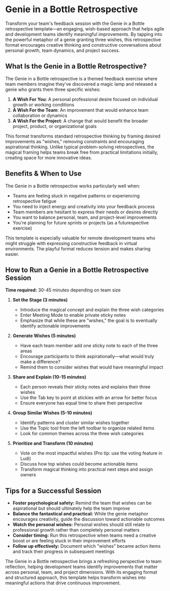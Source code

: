 # Genie in a Bottle Retrospective

Transform your team's feedback session with the Genie in a Bottle retrospective template—an engaging, wish-based approach that helps agile and development teams identify meaningful improvements. By tapping into the powerful metaphor of a genie granting three wishes, this retrospective format encourages creative thinking and constructive conversations about personal growth, team dynamics, and project success.

## What Is the Genie in a Bottle Retrospective?

The Genie in a Bottle retrospective is a themed feedback exercise where team members imagine they've discovered a magic lamp and released a genie who grants them three specific wishes:

1. **A Wish For You**: A personal professional desire focused on individual growth or working conditions
2. **A Wish For the Team**: An improvement that would enhance team collaboration or dynamics
3. **A Wish For the Project**: A change that would benefit the broader project, product, or organizational goals

This format transforms standard retrospective thinking by framing desired improvements as "wishes," removing constraints and encouraging aspirational thinking. Unlike typical problem-solving retrospectives, the magical framing helps teams break free from practical limitations initially, creating space for more innovative ideas.

## Benefits & When to Use

The Genie in a Bottle retrospective works particularly well when:

- Teams are feeling stuck in negative patterns or experiencing retrospective fatigue
- You need to inject energy and creativity into your feedback process
- Team members are hesitant to express their needs or desires directly
- You want to balance personal, team, and project-level improvements
- You're planning for future sprints or projects (as a futurespective exercise)

This template is especially valuable for remote development teams who might struggle with expressing constructive feedback in virtual environments. The playful format reduces tension and makes sharing easier.

## How to Run a Genie in a Bottle Retrospective Session

**Time required:** 30-45 minutes depending on team size

1. **Set the Stage (3 minutes)**

   - Introduce the magical concept and explain the three wish categories
   - Enter Meeting Mode to enable private sticky notes
   - Emphasize that while these are "wishes," the goal is to eventually identify actionable improvements

2. **Generate Wishes (5 minutes)**

   - Have each team member add one sticky note to each of the three areas
   - Encourage participants to think aspirationally—what would truly make a difference?
   - Remind them to consider wishes that would have meaningful impact

3. **Share and Explain (10-15 minutes)**

   - Each person reveals their sticky notes and explains their three wishes
   - Use the Tab key to point at stickies with an arrow for better focus
   - Ensure everyone has equal time to share their perspective

4. **Group Similar Wishes (5-10 minutes)**

   - Identify patterns and cluster similar wishes together
   - Use the Topic tool from the left toolbar to organize related items
   - Look for common themes across the three wish categories

5. **Prioritize and Transform (10 minutes)**
   - Vote on the most impactful wishes (Pro tip: use the voting feature in Ludi)
   - Discuss how top wishes could become actionable items
   - Transform magical thinking into practical next steps and assign owners

## Tips for a Successful Session

- **Foster psychological safety:** Remind the team that wishes can be aspirational but should ultimately help the team improve
- **Balance the fantastical and practical:** While the genie metaphor encourages creativity, guide the discussion toward actionable outcomes
- **Watch the personal wishes:** Personal wishes should still relate to professional growth rather than completely personal matters
- **Consider timing:** Run this retrospective when teams need a creative boost or are feeling stuck in their improvement efforts
- **Follow up effectively:** Document which "wishes" became action items and track their progress in subsequent meetings

The Genie in a Bottle retrospective brings a refreshing perspective to team reflection, helping development teams identify improvements that matter across personal, team, and project dimensions. With its engaging format and structured approach, this template helps transform wishes into meaningful actions that drive continuous improvement.
